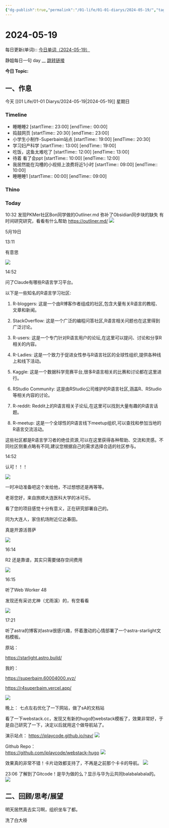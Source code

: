 ```yaml
---
{"dg-publish":true,"permalink":"/01-life/01-01-diarys/2024-05-19/","tags":["Diary"]}
---
```



# 2024-05-19
每日更新(单词)::
[今日单词（2024-05-19）](https://www.123pan.com/s/FckCjv-cjUUA.html)

静姐每日一句 day __
[跳转链接](https://www.123pan.com/FileView?fileId=5435933&shareKey=FckCjv-cjUUA&sharePwd=)

**今日 Topic:** 
## 一、作息
今天 [[01 Life/01-01 Diarys/2024-05-19\|2024-05-19]] 星期日

### Timeline
-  睡睡睡2 [startTime:: 23:00]  [endTime:: 00:00]
-  捣鼓网页 [startTime:: 20:30]  [endTime:: 23:00]
-  小学生小制作-Superbaim站点 [startTime:: 19:00]  [endTime:: 20:30]
-  学习妇产科学 [startTime:: 13:00]  [endTime:: 19:00]
-  吃饭，这鱼太难吃了 [startTime:: 12:00]  [endTime:: 13:00]
-  待着 看了会ppt [startTime:: 10:00]  [endTime:: 12:00]
-  我居然能在沟槽的小视频上浪费将近1小时 [startTime:: 09:00]  [endTime:: 10:00]
-  睡睡睡1 [startTime:: 00:00]  [endTime:: 09:00]

### Thino

### Today
10:32
	发现PKMer社区Bon同学做的Outliner.md
	弥补了Obsidian同步块的缺失
	有时间研究研究，看看有什么帮助
	https://outliner.md/
	![](https://pic.60004000.xyz/2024/05/e643cf0c530435e487ed8ec0e5c68cf9.png)

5月19日

13:11

有意思

![](https://pic.60004000.xyz/2024/05/076be6c0a94c281ac36dce5964a51d67.jpg)

  

14:52

问了Claude有哪些R语言学习平台。

以下是一些知名的R语言学习社区:

  

1. R-bloggers: 这是一个由R博客作者组成的社区,包含大量有关R语言的教程、文章和新闻。

2. StackOverflow: 这是一个广泛的编程问答社区,R语言相关问题也在这里得到广泛讨论。

3. R-users: 这是一个专门针对R语言用户的论坛,在这里可以提问、讨论和分享R相关的内容。

4. R-Ladies: 这是一个致力于促进女性参与R语言社区的全球性组织,提供各种线上和线下活动。

5. Kaggle: 这是一个数据科学竞赛平台,很多R语言相关的比赛和讨论都在这里进行。

6. RStudio Community: 这是由RStudio公司维护的R语言社区,涵盖R、RStudio等相关内容的讨论。

7. R-reddit: Reddit上的R语言相关子论坛,在这里可以找到大量有趣的R语言话题。

8. R-meetup: 这是一个全球性的R语言线下meetup组织,可以查找和参加当地的R语言交流活动。

这些社区都是R语言学习者的绝佳资源,可以在这里获得各种帮助、交流和灵感。不同社区侧重点略有不同,建议您根据自己的需求选择合适的社区参与。

  

  

14:52

认可！！！

![](https://pic.60004000.xyz/2024/05/4b6897fef5a7ed7e7b1b36733620ca9c.jpg)

  

一时冲动准备吧这个发给他，不过想想还是再等等。

  

老哥您好，来自旅顺大连医科大学的冰可乐。

看了您的项目感觉十分有意义，正在研究部署自己的。

同为大连人，家住机场附近亿达春田。

  

真是开源活菩萨

![](https://pic.60004000.xyz/2024/05/34b36c4b499a6f0e746aaf39e564a2c7.jpg)

  

16:14

R2 还是靠谱，其实只需要储存空间费用

![](https://pic.60004000.xyz/2024/05/0a90d0ac6797576f9c6b176cbd96a570.jpg)

16:15

听了Web Worker 48

发现还有采访尤神（尤雨溪）的，有空看看

![](https://pic.60004000.xyz/2024/05/8e51b4a3757625756e82ec6bc5ccb3bb.jpg)

  

17:21

听了astra的博客对astra很感兴趣，怀着激动的心情部署了一个astra-starlight文档模板。

原站：

https://starlight.astro.build/

我的：

https://superbaim.60004000.xyz/

https://r4superbaim.vercel.app/

![](https://pic.60004000.xyz/2024/05/f3385a8ad855c8a491b08526383d6de8.jpg)

晚上：
七点左右优化了一下网站，做了sA的文档站

看了一下webstack.cc，发现又有新的hugo的webstack模板了，效果非常好，于是自己研究了一下，决定以后就用这个做导航站了。

演示站点：
https://iplaycode.github.io/nav/
![](https://pic.60004000.xyz/2024/05/a54d0c0b2042c5e046ac0f34b873a0d0.png)


Github Repo：  
https://github.com/iplaycode/webstack-hugo
![](https://pic.60004000.xyz/2024/05/b8b1174021b4bbe835c8f109524e3c41.png)

效果真的非常不错！卡片动效都支持了，不再是之前那个卡卡的导航。
![](https://pic.60004000.xyz/2024/05/629fe4ae483ba7ab4ca76282bb280c70.png)

23:06
了解到了Gitcode！是华为做的么？显示与华为云共同balabalabala的。
![](https://pic.60004000.xyz/2024/05/4d9cf86ff6c53d02af7249b757df10bf.png)

## 二、回顾/思考/展望

明天居然真去实习啊，组织坐车了都。

洗了白大褂




